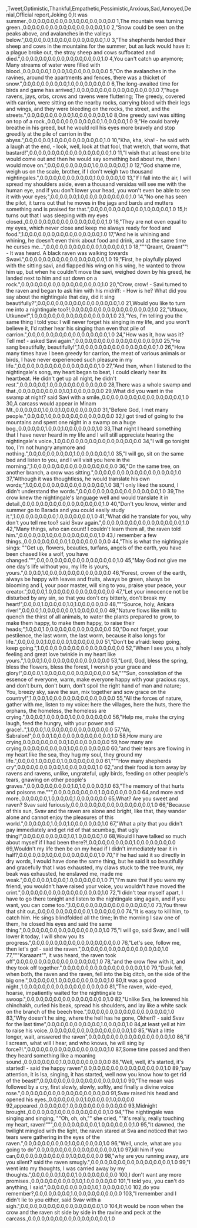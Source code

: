 ,Tweet,Optimistic,Thankful,Empathetic,Pessimistic,Anxious,Sad,Annoyed,Denial,Official report,Joking
0,It was summer.,0.0,0.0,0.0,0.0,0.0,1.0,0.0,0.0,0.0,0.0
1,The mountain was turning green.,0.0,0.0,0.0,0.0,0.0,0.0,0.0,0.0,0.0,1.0
2,"Snow could be seen on the peaks above, and avalanches in the valleys below.",0.0,0.0,0.0,1.0,0.0,0.0,0.0,0.0,0.0,1.0
3,"The shepherds herded their sheep and cows in the mountains for the summer, but as luck would have it: a plague broke out, the stray sheep and cows suffocated and died.",0.0,0.0,0.0,0.0,0.0,0.0,0.0,0.0,0.0,1.0
4,You can't catch up anymore; Many streams of water were filled with blood.,0.0,0.0,0.0,1.0,0.0,1.0,0.0,0.0,0.0,0.0
5,"On the avalanches in the ravines, around the apartments and fences, there was a thicket of snow.",0.0,0.0,0.0,0.0,0.0,1.0,0.0,0.0,0.0,0.0
6,The long-awaited time for birds and game has arrived,1.0,0.0,0.0,0.0,0.0,0.0,0.0,0.0,0.0,1.0
7,"huge ravens, jays, orbs, crows and ravens were fluttering; The greedy, covered with carrion, were sitting on the nearby rocks, carrying blood with their legs and wings, and they were bleeding on the rocks, the street, and the streets.",0.0,0.0,0.0,0.0,0.0,1.0,0.0,0.0,0.0,1.0
8,One greedy savi was sitting on top of a rock.,0.0,0.0,0.0,0.0,0.0,0.0,1.0,0.0,0.0,1.0
9,"He could barely breathe in his greed, but he would roll his eyes more bravely and stop greedily at the pile of carrion in the abyss.",0.0,0.0,0.0,1.0,0.0,0.0,0.0,0.0,0.0,1.0
10,"Kha, kha, kha! - he said with a laugh at the end, - look, well, look at that fool, that wretch, that worm, that bastard!",0.0,0.0,0.0,0.0,0.0,0.0,0.0,0.0,0.0,1.0
11,"I wish that at least one bite would come out and then he would say something bad about me, then I would move on.",0.0,0.0,0.0,0.0,0.0,1.0,0.0,0.0,0.0,1.0
12,"God shame me, weigh us on the scale, brother, if I don't weigh two thousand nightingales.",0.0,0.0,0.0,0.0,0.0,0.0,1.0,0.0,0.0,1.0
13,"If I fall into the air, I will spread my shoulders aside, even a thousand versidas will see me with the human eye, and if you don't lower your head, you won't even be able to see it with your eyes;",0.0,0.0,0.0,1.0,0.0,0.0,0.0,0.0,0.0,1.0
14,"No one has seen the pilot, it turns out that he moves in the jags and bards and mutters something and is praised for that.",0.0,0.0,0.0,0.0,0.0,0.0,1.0,0.0,0.0,1.0
15,It turns out that I was sleeping with my eyes closed.,0.0,0.0,0.0,0.0,0.0,0.0,0.0,0.0,0.0,1.0
16,"They are not even equal to my eyes, which never close and keep me always ready for food and food.",1.0,0.0,0.0,0.0,0.0,0.0,0.0,0.0,0.0,1.0
17,"And he is whining and whining, he doesn't even think about food and drink, and at the same time he curses me...",0.0,0.0,0.0,0.0,0.0,0.0,1.0,0.0,0.0,1.0
18,"""Qraant, Qraant""! - It was heard. A black raven was walking towards Swavi.",0.0,0.0,0.0,0.0,0.0,0.0,0.0,0.0,0.0,1.0
19,"First, he playfully played with the sitting savi, and flapped his wing on his wing, he wanted to throw him up, but when he couldn't move the savi, weighed down by his greed, he landed next to him and sat down on a rock.",0.0,0.0,0.0,0.0,0.0,0.0,0.0,0.0,0.0,1.0
20,"Crow, crow! - Savi turned to the raven and began to ask him with his midriff: - How is he? What did you say about the nightingale that day, did it sing beautifully?",0.0,0.0,0.0,0.0,0.0,0.0,0.0,0.0,0.0,1.0
21,Would you like to turn me into a nightingale too?!,0.0,0.0,0.0,0.0,0.0,0.0,0.0,0.0,0.0,1.0
22,"Utkuov, Utkunov!",1.0,0.0,0.0,0.0,0.0,0.0,0.0,0.0,0.0,1.0
23,"Yes, I'm telling you the same thing I told you: I will never forget his singing in my life, and you won't believe it, I'd rather hear his singing than even that pile of carrion.",0.0,0.0,0.0,0.0,0.0,0.0,0.0,0.0,0.0,1.0
24,"How was it, how was it? Tell me! - asked Savi again.",0.0,0.0,0.0,0.0,0.0,0.0,0.0,0.0,0.0,1.0
25,"He sang beautifully, beautifully!",1.0,0.0,0.0,0.0,0.0,0.0,0.0,0.0,0.0,1.0
26,"How many times have I been greedy for carrion, the meat of various animals or birds, I have never experienced such pleasure in my life.",0.0,0.0,0.0,0.0,0.0,0.0,0.0,0.0,0.0,1.0
27,"And then, when I listened to the nightingale's song, my heart began to beat, I could clearly hear its heartbeat. He didn't get up all night, he didn't rest.",0.0,0.0,0.0,1.0,0.0,0.0,0.0,0.0,0.0,0.0
28,There was a whole swamp and that.,0.0,0.0,0.0,0.0,0.0,1.0,1.0,0.0,0.0,0.0
29,What did you want in the swamp at night? said Savi with a smile.,0.0,0.0,0.0,0.0,0.0,0.0,0.0,0.0,0.0,1.0
30,A carcass would appear in Minam Mt.,0.0,0.0,0.0,1.0,0.0,1.0,0.0,0.0,0.0,0.0
31,"Before God, I met many people.",0.0,0.0,1.0,0.0,0.0,0.0,0.0,0.0,0.0,0.0
32,I got tired of going to the mountains and spent one night in a swamp on a huge bog.,0.0,0.0,0.0,1.0,0.0,1.0,0.0,0.0,0.0,1.0
33,That night I heard something that I have never heard in my life and I will still appreciate hearing the nightingale's voice.,1.0,0.0,0.0,0.0,0.0,0.0,0.0,0.0,0.0,0.0
34,"I will go tonight too, I'm not hungry anymore and nothing.",0.0,0.0,0.0,0.0,0.0,1.0,0.0,0.0,0.0,1.0
35,"I will go, sit on the same bed and listen to you, and I will visit you here in the morning.",1.0,0.0,0.0,0.0,0.0,0.0,0.0,0.0,0.0,0.0
36,"On the same tree, on another branch, a crow was sitting.",0.0,0.0,0.0,0.0,0.0,0.0,0.0,0.0,0.0,1.0
37,"Although it was thoughtless, he would translate his own words;",1.0,0.0,0.0,0.0,0.0,0.0,0.0,0.0,0.0,1.0
38,"I only liked the sound, I didn't understand the words.",0.0,0.0,0.0,0.0,0.0,0.0,0.0,0.0,0.0,1.0
39,The crow knew the nightingale's language well and would translate it in detail.,0.0,0.0,0.0,0.0,0.0,0.0,0.0,0.0,0.0,1.0
40,"Don't you know, winter and summer go to Barada and you could easily study it.",1.0,0.0,0.0,0.0,0.0,1.0,0.0,0.0,0.0,1.0
41,"What did he translate for you, why don't you tell me too? said Svav again.",0.0,0.0,0.0,0.0,0.0,0.0,0.0,0.0,0.0,1.0
42,"Many things, who can count! I couldn't learn them all, the raven told him.",0.0,0.0,0.0,1.0,0.0,0.0,0.0,0.0,0.0,1.0
43,I remember a few things.,0.0,0.0,0.0,0.0,0.0,1.0,0.0,0.0,0.0,0.0
44,"This is what the nightingale sings: ""Get up, flowers, beauties, turfans, angels of the earth, you have been chased like a wolf, you have changed.""",0.0,0.0,0.0,0.0,0.0,0.0,0.0,0.0,0.0,1.0
45,"May God not give me one day's life without you, my life is yours, yours.",0.0,0.0,1.0,0.0,0.0,0.0,0.0,0.0,0.0,0.0
46,"Forest, crown of the earth, always be happy with leaves and fruits, always be green, always be blooming and I, your poor master, will sing to you, praise your peace, your creator.",0.0,0.0,1.0,0.0,0.0,0.0,0.0,0.0,0.0,0.0
47,"Let your innocence not be disturbed by any sin, so that you don't cry bitterly, don't break my heart!",0.0,0.0,1.0,0.0,0.0,1.0,1.0,0.0,0.0,0.0
48,"""Source, holy, Ankara river!",0.0,0.0,1.0,0.0,0.0,0.0,1.0,0.0,0.0,0.0
49,"Nature flows like milk to quench the thirst of all animals, to water the plants prepared to grow, to make them happy, to make them happy, to raise their heads;",1.0,0.0,1.0,0.0,0.0,0.0,0.0,0.0,0.0,0.0
50,"Do not forget, your pestilence, the last worm, the last worm, because it also longs for life.",0.0,0.0,0.0,1.0,0.0,0.0,1.0,0.0,0.0,0.0
51,"Don't be afraid: keep going, keep going.",1.0,0.0,0.0,0.0,0.0,0.0,0.0,0.0,0.0,0.0
52,"When I see you, a holy feeling and great love twinkle in my heart like yours.",1.0,0.0,1.0,0.0,0.0,0.0,0.0,0.0,0.0,0.0
53,"Lord, God, bless the spring, bless the flowers, bless the forest, I worship your grace and glory!",0.0,0.0,1.0,0.0,0.0,0.0,0.0,0.0,0.0,0.0
54,"""Sun, consolation of the essence of everyone, warm, make everyone happy with your gracious rays, and don't burn, don't burn, don't spoil the right hand of man and nature; You, breezy sky, save the sun, mix together and sow grace on the country!",1.0,0.0,1.0,0.0,0.0,0.0,0.0,0.0,0.0,0.0
55,"All the forces of nature, gather with me, listen to my voice: here the villages, here the huts, there the orphans, the homeless, the homeless are crying.",0.0,0.0,1.0,0.0,0.0,1.0,0.0,0.0,0.0,0.0
56,"Help me, make the crying laugh, feed the hungry, with your power and grace!..",1.0,0.0,1.0,0.0,0.0,0.0,0.0,0.0,0.0,0.0
57,"Ah, Sabralon!",0.0,0.0,1.0,0.0,0.0,0.0,0.0,0.0,0.0,1.0
58,How many are crying,0.0,0.0,0.0,0.0,0.0,1.0,0.0,0.0,0.0,0.0
59,how many are crying,0.0,0.0,0.0,0.0,0.0,1.0,0.0,0.0,0.0,0.0
60,"and their tears are flowing in my heart like the sea, they hug my soul, they ground my life.",0.0,0.0,1.0,0.0,0.0,1.0,0.0,0.0,0.0,0.0
61,"""How many shepherds cry",0.0,0.0,0.0,0.0,0.0,1.0,0.0,0.0,0.0,1.0
62,"and their food is torn away by ravens and ravens, unlike, ungrateful, ugly birds, feeding on other people's tears, gnawing on other people's graves.",0.0,0.0,0.0,0.0,0.0,1.0,1.0,0.0,0.0,1.0
63,"The memory of that hurts and poisons me.""",0.0,0.0,0.0,0.0,0.0,1.0,0.0,0.0,0.0,0.0
64,and more and more.,0.0,0.0,0.0,1.0,0.0,0.0,1.0,0.0,0.0,0.0
65,What? Are you sweet and raven? Svav said furiously,0.0,0.0,0.0,0.0,0.0,0.0,0.0,0.0,0.0,1.0
66,"Because of this sun, Svav and the raven are alone and bright, like that, they wander alone and cannot enjoy the pleasures of this world.",0.0,0.0,0.0,1.0,0.0,1.0,0.0,0.0,0.0,1.0
67,"What a pity that you didn't pay immediately and get rid of that scumbag, that ugly thing!",0.0,0.0,0.0,0.0,0.0,1.0,1.0,0.0,0.0,1.0
68,Would I have talked so much about myself if I had been there?!,0.0,0.0,0.0,0.0,0.0,1.0,0.0,0.0,0.0,0.0
69,Wouldn't my life then be on my head if I didn't immediately tear it in half?,0.0,0.0,0.0,1.0,0.0,0.0,0.0,0.0,0.0,1.0
70,"If he had said it so directly in dry words, I would have done the same thing, but he said it so beautifully and gracefully that I was exhausted, my claws stuck to the tree trunk, my beak was exhausted, he enslaved me, made me weak.",0.0,0.0,0.0,1.0,0.0,1.0,0.0,0.0,0.0,1.0
71,"I'm sure that if you were my friend, you wouldn't have raised your voice, you wouldn't have moved the crint.",0.0,0.0,0.0,0.0,0.0,0.0,0.0,0.0,0.0,1.0
72,"I didn't tear myself apart, I have to go there tonight and listen to the nightingale sing again, and if you want, you can come too.",1.0,0.0,0.0,0.0,0.0,0.0,0.0,0.0,0.0,1.0
73,You threw that shit out.,0.0,0.0,0.0,0.0,0.0,0.0,1.0,0.0,0.0,0.0
74,"It is easy to kill him, to catch him. He sings blindfolded all the time; In the morning I saw one of them, he closed his eyes and said the same thing.",0.0,0.0,0.0,0.0,0.0,0.0,0.0,0.0,0.0,1.0
75,"I will go, said Svav, and I will lower it today, I will show you its progress.",0.0,0.0,0.0,0.0,0.0,0.0,0.0,0.0,0.0,0.0
76,"Let's see, follow me, then let's go! - said the raven.",0.0,0.0,0.0,0.0,0.0,0.0,0.0,0.0,0.0,1.0
77,"""Karaaant"", it was heard, the raven took off",0.0,0.0,0.0,0.0,0.0,0.0,0.0,0.0,0.0,1.0
78,"and the crow flew with it, and they took off together.",0.0,0.0,0.0,0.0,0.0,0.0,0.0,0.0,0.0,1.0
79,"Dusk fell, when both, the raven and the raven, fell into the big ditch, on the side of the big one.",0.0,0.0,0.0,1.0,0.0,0.0,0.0,0.0,0.0,1.0
80,It was a good night.,1.0,0.0,0.0,0.0,0.0,0.0,0.0,0.0,0.0,0.0
81,"The raven, wide-eyed, hoarse, impatiently waited for the nightingale to swoop.",0.0,0.0,0.0,0.0,0.0,0.0,0.0,0.0,0.0,1.0
82,"Unlike Sva, he lowered his chinchakh, curled his beak, spread his shoulders, and lay like a white sack on the branch of the beech tree.",0.0,0.0,0.0,0.0,0.0,0.0,0.0,0.0,0.0,1.0
83,"Why doesn't he sing, where the hell has he gone, Okheri? - said Svav for the last time",0.0,0.0,0.0,0.0,0.0,0.0,1.0,0.0,0.0,1.0
84,at least yell at him to raise his voice.,0.0,0.0,0.0,0.0,0.0,0.0,0.0,0.0,0.0,1.0
85,"Wait a little longer, wait, answered the raven",0.0,0.0,0.0,0.0,0.0,0.0,0.0,0.0,0.0,1.0
86,"if I scream, what will I hear, and who knows, he will sing by force?!.",0.0,0.0,0.0,0.0,0.0,0.0,0.0,0.0,0.0,1.0
87,Some time passed and then they heard something like a moaning sound.,0.0,0.0,0.0,0.0,1.0,0.0,0.0,0.0,0.0,0.0
88,"Well, well, it's started, it's started! - said the happy raven",0.0,0.0,0.0,0.0,0.0,0.0,0.0,0.0,0.0,1.0
89,"pay attention, it is Isa, singing, it has started, well now you know how to get rid of the beast!",0.0,0.0,0.0,0.0,0.0,0.0,0.0,0.0,0.0,1.0
90,"The moan was followed by a cry, first slowly, slowly, softly, and finally a divine voice rose.",0.0,0.0,0.0,0.0,0.0,0.0,0.0,0.0,0.0,0.0
91,Svav raised his head and opened his eyes.,0.0,0.0,0.0,0.0,1.0,0.0,0.0,1.0,0.0,0.0
92,appeared.,0.0,0.0,0.0,1.0,0.0,0.0,0.0,0.0,0.0,0.0
93,Midnight brought.,0.0,0.0,0.0,1.0,0.0,0.0,0.0,0.0,0.0,1.0
94,"The nightingale was singing and singing, ""Oh, oh, oh,"" she cried, ""it's really, really touching my heart, raven!""",0.0,0.0,0.0,0.0,0.0,1.0,0.0,0.0,0.0,1.0
95,"It dawned, the twilight mingled with the light, the raven stared at Sva and noticed that two tears were gathering in the eyes of the raven.",0.0,0.0,0.0,0.0,0.0,1.0,0.0,0.0,0.0,1.0
96,"Well, uncle, what are you going to do",0.0,0.0,0.0,0.0,0.0,0.0,0.0,0.0,0.0,1.0
97,kill him if you can,0.0,0.0,0.0,0.0,0.0,0.0,1.0,0.0,0.0,0.0
98,"why are you running away, are you silent? said the raven smugly.",0.0,0.0,0.0,0.0,0.0,0.0,0.0,0.0,0.0,1.0
99,"I went into my thoughts, I was carried away by my thoughts.",0.0,0.0,0.0,1.0,0.0,1.0,0.0,0.0,0.0,0.0
100,I don't want any more promises.,0.0,0.0,0.0,0.0,0.0,1.0,1.0,0.0,0.0,0.0
101,"I told you, you can't do anything, I said.",0.0,0.0,0.0,0.0,0.0,1.0,1.0,0.0,0.0,1.0
102,do you remember?,0.0,0.0,0.0,0.0,1.0,0.0,0.0,0.0,0.0,0.0
103,"I remember and I didn't lie to you either, said Svav with a sigh.",0.0,0.0,0.0,0.0,0.0,0.0,0.0,0.0,0.0,1.0
104,It would be noon when the crow and the raven sit side by side in the ravine and peck at the carcass.,0.0,0.0,0.0,0.0,0.0,0.0,0.0,0.0,0.0,1.0
